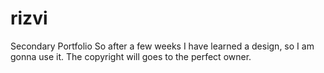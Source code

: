 # rizvi
Secondary Portfolio
So after a few weeks I have learned a design, so I am gonna use it.
The copyright will goes to the perfect owner.
